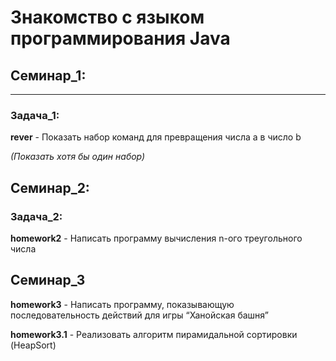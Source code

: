 # Знакомство с языком программирования Java

## Семинар_1:
__________________________________
### Задача_1:
**rever** - Показать набор команд для превращения числа а в число b 

*(Показать хотя бы один набор)*

## Семинар_2:

### Задача_2:
**homework2** -  Написать программу вычисления n-ого треугольного числа

## Семинар_3

**homework3**  - Написать программу, показывающую последовательность действий для игры “Ханойская башня”


**homework3.1** - 
Реализовать алгоритм пирамидальной сортировки (HeapSort)